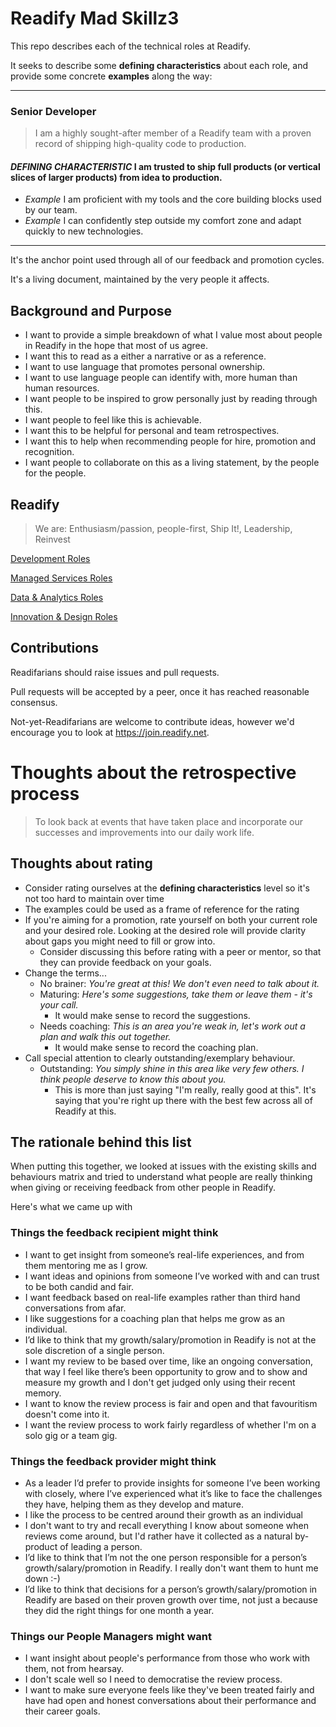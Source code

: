 ﻿# Readify Mad Skillz3



This repo describes each of the technical roles at Readify.

It seeks to describe some **defining characteristics** about each role, and provide some concrete **examples** along the way:

  ---
  ### Senior Developer
  > I am a highly sought-after member of a Readify team with a proven record of shipping high-quality code to production.

  #### _DEFINING CHARACTERISTIC_ I am trusted to ship full products (or vertical slices of larger products) from idea to production.
  - _Example_ I am proficient with my tools and the core building blocks used by our team.
  - _Example_ I can confidently step outside my comfort zone and adapt quickly to new technologies.
  ---

It's the anchor point used through all of our feedback and promotion cycles.

It's a living document, maintained by the very people it affects.

## Background and Purpose

- I want to provide a simple breakdown of what I value most about people in Readify in the hope that most of us agree.
- I want this to read as a either a narrative or as a reference.
- I want to use language that promotes personal ownership.
- I want to use language people can identify with, more human than human resources.
- I want people to be inspired to grow personally just by reading through this.
- I want people to feel like this is achievable.
- I want this to be helpful for personal and team retrospectives.
- I want this to help when recommending people for hire, promotion and recognition.
- I want people to collaborate on this as a living statement, by the people for the people.

## Readify

> We are: Enthusiasm/passion, people-first, Ship It!, Leadership, Reinvest

[Development Roles](Development.md)

[Managed Services Roles](Managed%20Services.md)

[Data & Analytics Roles](DataAndAnalytics.md)

[Innovation & Design Roles](InnovationAndDesign.md)

## Contributions

Readifarians should raise issues and pull requests.

Pull requests will be accepted by a peer, once it has reached reasonable consensus.

Not-yet-Readifarians are welcome to contribute ideas, however we'd encourage you to look at https://join.readify.net.


# Thoughts about the retrospective process
> To look back at events that have taken place and incorporate our successes and improvements into our daily work life.


## Thoughts about rating
- Consider rating ourselves at the **defining characteristics** level so it's not too hard to maintain over time
- The examples could be used as a frame of reference for the rating
- If you're aiming for a promotion, rate yourself on both your current role and your desired role. Looking at the desired role will provide clarity about gaps you might need to fill or grow into.
  - Consider discussing this before rating with a peer or mentor, so that they can provide feedback on your goals.
- Change the terms...
  - No brainer: _You're great at this! We don't even need to talk about it._
  - Maturing: _Here's some suggestions, take them or leave them - it's your call._
    - It would make sense to record the suggestions.
  - Needs coaching: _This is an area you're weak in, let's work out a plan and walk this out together._
    - It would make sense to record the coaching plan.
- Call special attention to clearly outstanding/exemplary behaviour.
  - Outstanding: _You simply shine in this area like very few others. I think people deserve to know this about you._
    - This is more than just saying "I'm really, really good at this". It's saying that you're right up there with the best few across all of Readify at this.

## The rationale behind this list

When putting this together, we looked at issues with the existing skills and behaviours matrix and tried to understand what people are really thinking when giving or receiving feedback from other people in Readify.

Here's what we came up with

### Things the feedback recipient might think
- I want to get insight from someone’s real-life experiences, and from them mentoring me as I grow.
- I want ideas and opinions from someone I’ve worked with and can trust to be both candid and fair.
- I want feedback based on real-life examples rather than third hand conversations from afar.
- I like suggestions for a coaching plan that helps me grow as an individual.
- I’d like to think that my growth/salary/promotion in Readify is not at the sole discretion of a single person.
- I want my review to be based over time, like an ongoing conversation, that way I feel like there’s been opportunity to grow and to show and measure my growth and I don't get judged only using their recent memory.
- I want to know the review process is fair and open and that favouritism doesn't come into it.
- I want the review process to work fairly regardless of whether I'm on a solo gig or a team gig.

### Things the feedback provider might think
- As a leader I’d prefer to provide insights for someone I’ve been working with closely, where I’ve experienced what it’s like to face the challenges they have, helping them as they develop and mature.
- I like the process to be centred around their growth as an individual
- I don't want to try and recall everything I know about someone when reviews come around, but I'd rather have it collected as a natural by-product of leading a person.
- I’d like to think that I’m not the one person responsible for a person’s growth/salary/promotion in Readify. I really don't want them to hunt me down :-)
- I’d like to think that decisions for a person’s growth/salary/promotion in Readify are based on their proven growth over time, not just a because they did the right things for one month a year.

### Things our People Managers might want
- I want insight about people's performance from those who work with them, not from hearsay.
- I don't scale well so I need to democratise the review process.
- I want to make sure everyone feels like they've been treated fairly and have had open and honest conversations about their performance and their career goals.
